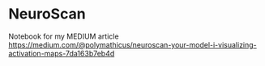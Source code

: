 # NeuroScan

Notebook for my MEDIUM article https://medium.com/@polymathicus/neuroscan-your-model-i-visualizing-activation-maps-7da163b7eb4d
